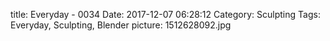 title: Everyday - 0034
Date: 2017-12-07 06:28:12
Category: Sculpting
Tags: Everyday, Sculpting, Blender
picture: 1512628092.jpg

